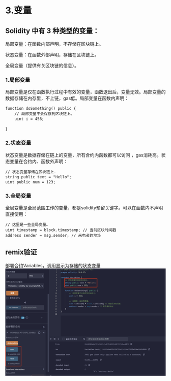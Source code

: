 # 3.变量
## Solidity 中有 3 种类型的变量：

局部变量：在函数内部声明，不存储在区块链上。

状态变量：在函数外部声明，存储在区块链上。

全局变量（提供有关区块链的信息）。

### 1.局部变量
局部变量是仅在函数执行过程中有效的变量，函数退出后，变量无效。局部变量的数据存储在内存里，不上链，gas低。局部变量在函数内声明：
```solidity
function doSomething() public {
    // 局部变量不会保存到区块链上。
    uint i = 456;

}
```

### 2.状态变量
状态变量是数据存储在链上的变量，所有合约内函数都可以访问 ，gas消耗高。状态变量在合约内、函数外声明：
```solidity
// 状态变量存储在区块链上.
string public text = "Hello";
uint public num = 123;
```

### 3.全局变量
全局变量是全局范围工作的变量，都是solidity预留关键字。可以在函数内不声明直接使用：
```solidity
// 这里是一些全局变量。
uint timestamp = block.timestamp; // 当前区块时间戳
address sender = msg.sender; // 来电者的地址
```

## remix验证
部署合约Variables，调用显示为存储的状态变量
![4-1.png](./img/4-1.png)
